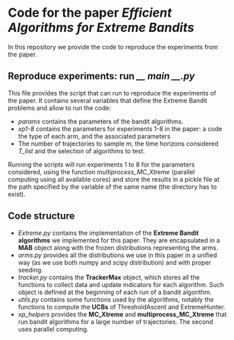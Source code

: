 # Code for the paper *Efficient Algorithms for Extreme Bandits*

In this repository we provide the code to reproduce the experiments from the paper. 

## Reproduce experiments: run *__ main __.py*

This file provides the script that can run to reproduce the experiments of the paper. It contains several variables that define the Extreme Bandit 
problems and allow to run the code:
* *params* contains the parameters of the bandit algorithms.
* *xp1-8* contains the parameters for experiments 1-8 in the paper: a code the type of each arm, and the associated parameters
* The number of trajectories to sample *m*, the time horizons considered *T_list* and the selection of algorithms to test.

Running the scripts will run experiments 1 to 8 for the parameters considered, using the function *multiprocess_MC_Xtreme* (parallel computing using all available cores)
and store the results in a pickle file at the path specified by the variable of the same name (the directory has to exist).

## Code structure

* *Extreme.py* contains the implementation of the **Extreme Bandit algorithms** we implemented for this paper. They are encapsulated in a **MAB** object 
along with the frozen distributions representing the arms. 
* *arms.py* provides all the distributions we use in this paper in a unified way (as we use both numpy and scipy distribution) and with proper seeding.
* *tracker.py* contains the **TrackerMax** object, which stores all the functions to collect data and update indicators for each algorithm. Such object 
is defined at the beginning of each run of a bandit algorithm.
* *utils.py* contains some functions used by the algorithms, notably the functions to compute the **UCBs** of ThresholdAscent and ExtremeHunter. 
* *xp_helpers* provides the **MC_Xtreme** and **multiprocess_MC_Xtreme** that run bandit algorithms for a large number of trajectories. The second uses parallel computing.
